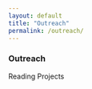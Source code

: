 ```yaml
---
layout: default
title: "Outreach"
permalink: /outreach/
---
```


 <h3 class="fw-bold">Outreach</h3>

Reading Projects

